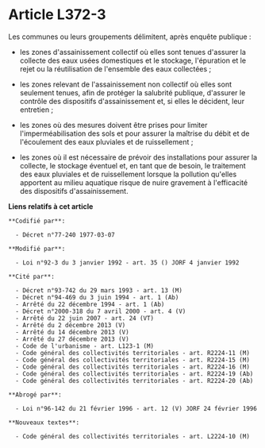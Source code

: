 # Article L372-3

Les communes ou leurs groupements délimitent, après enquête publique :

- les zones d'assainissement collectif où elles sont tenues d'assurer la collecte des eaux usées domestiques et le stockage,
l'épuration et le rejet ou la réutilisation de l'ensemble des eaux collectées ;

- les zones relevant de l'assainissement non collectif où elles sont seulement tenues, afin de protéger la salubrité
publique, d'assurer le contrôle des dispositifs d'assainissement et, si elles le décident, leur entretien ;

- les zones où des mesures doivent être prises pour limiter l'imperméabilisation des sols et pour assurer la maîtrise du
débit et de l'écoulement des eaux pluviales et de ruissellement ;

- les zones où il est nécessaire de prévoir des installations pour assurer la collecte, le stockage éventuel et, en tant que
de besoin, le traitement des eaux pluviales et de ruissellement lorsque la pollution qu'elles apportent au milieu aquatique
risque de nuire gravement à l'efficacité des dispositifs d'assainissement.

**Liens relatifs à cet article**

	**Codifié par**:

	  - Décret n°77-240 1977-03-07

	**Modifié par**:

	  - Loi n°92-3 du 3 janvier 1992 - art. 35 () JORF 4 janvier 1992

	**Cité par**:

	  - Décret n°93-742 du 29 mars 1993 - art. 13 (M)
	  - Décret n°94-469 du 3 juin 1994 - art. 1 (Ab)
	  - Arrêté du 22 décembre 1994 - art. 1 (Ab)
	  - Décret n°2000-318 du 7 avril 2000 - art. 4 (V)
	  - Arrêté du 22 juin 2007 - art. 24 (VT)
	  - Arrêté du 2 décembre 2013 (V)
	  - Arrêté du 14 décembre 2013 (V)
	  - Arrêté du 27 décembre 2013 (V)
	  - Code de l'urbanisme - art. L123-1 (M)
	  - Code général des collectivités territoriales - art. R2224-11 (M)
	  - Code général des collectivités territoriales - art. R2224-15 (M)
	  - Code général des collectivités territoriales - art. R2224-16 (M)
	  - Code général des collectivités territoriales - art. R2224-19 (Ab)
	  - Code général des collectivités territoriales - art. R2224-20 (Ab)

	**Abrogé par**:

	  - Loi n°96-142 du 21 février 1996 - art. 12 (V) JORF 24 février 1996

	**Nouveaux textes**:

	  - Code général des collectivités territoriales - art. L2224-10 (M)
